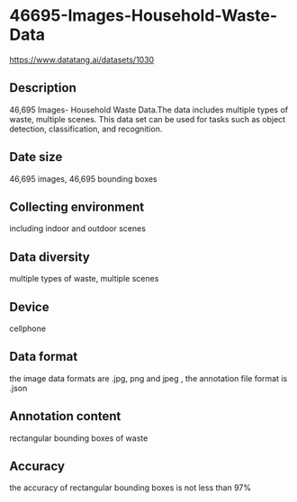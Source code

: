 # 46695-Images-Household-Waste-Data
https://www.datatang.ai/datasets/1030

## Description
46,695 Images- Household Waste Data.The data includes multiple types of waste, multiple scenes. This data set can be used for tasks such as object detection, classification, and recognition.

## Date size
46,695 images, 46,695 bounding boxes

## Collecting environment
including indoor and outdoor scenes

## Data diversity
multiple types of waste, multiple scenes

## Device
cellphone

## Data format
the image data formats are .jpg, png and jpeg , the annotation file format is .json

## Annotation content
rectangular bounding boxes of waste

## Accuracy
the accuracy of rectangular bounding boxes is not less than 97%
